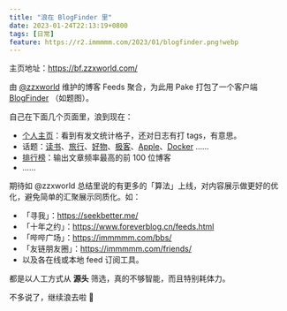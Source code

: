```yaml
---
title: "浪在 BlogFinder 里"
date: 2023-01-24T22:13:19+0800
tags: [日常]
feature: https://r2.immmmm.com/2023/01/blogfinder.png!webp
---
```


主页地址：<https://bf.zzxworld.com/>

由 [@zzxworld](https://www.zzxworld.com/posts/2022-review) 维护的博客 Feeds 聚合，为此用 Pake 打包了一个客户端 [BlogFinder](https://github.com/lmm214/Pake/releases/tag/V1.0.6) （如题图）。

<!--more-->

自己在下面几个页面里，浪到现在：

- [个人主页](https://bf.zzxworld.com/s/53)：看到有发文统计格子，还对日志有打 tags，有意思。
- 话题：[读书](https://bf.zzxworld.com/t/read)、[旅行](https://bf.zzxworld.com/t/travel)、[好物](https://bf.zzxworld.com/t/buy)、[极客](https://bf.zzxworld.com/t/geek)、[Apple](https://bf.zzxworld.com/t/apple)、[Docker](https://bf.zzxworld.com/t/docker) ……
- [排行榜](https://bf.zzxworld.com/s/diligent_list)：输出文章频率最高的前 100 位博客
- ……

期待如 @zzxworld 总结里说的有更多的「算法」上线，对内容展示做更好的优化，避免简单的汇聚展示同质化。如：

- 「寻我」：<https://seekbetter.me/>
- 「十年之约」：<https://www.foreverblog.cn/feeds.html>
- 「哔哔广场」：<https://immmmm.com/bbs/>
- 「友链朋友圈」：<https://immmmm.com/friends/>
- 以及各在线或本地 feed 订阅工具。

都是以人工方式从 **源头** 筛选，真的不够智能，而且特别耗体力。

不多说了，继续浪去啦 🌊
